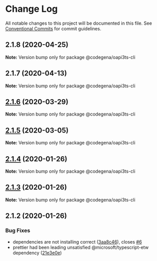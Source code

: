 # Change Log

All notable changes to this project will be documented in this file.
See [Conventional Commits](https://conventionalcommits.org) for commit guidelines.

## 2.1.8 (2020-04-25)

**Note:** Version bump only for package @codegena/oapi3ts-cli





## 2.1.7 (2020-04-13)

**Note:** Version bump only for package @codegena/oapi3ts-cli





## [2.1.6](https://github.com/koshevy/codegena/compare/@codegena/oapi3ts-cli@2.1.5...@codegena/oapi3ts-cli@2.1.6) (2020-03-29)

**Note:** Version bump only for package @codegena/oapi3ts-cli





## [2.1.5](https://github.com/koshevy/codegena/compare/@codegena/oapi3ts-cli@2.1.4...@codegena/oapi3ts-cli@2.1.5) (2020-03-05)

**Note:** Version bump only for package @codegena/oapi3ts-cli





## [2.1.4](https://github.com/koshevy/codegena/compare/@codegena/oapi3ts-cli@2.1.3...@codegena/oapi3ts-cli@2.1.4) (2020-01-26)

**Note:** Version bump only for package @codegena/oapi3ts-cli





## [2.1.3](https://github.com/koshevy/codegena/compare/@codegena/oapi3ts-cli@2.1.2...@codegena/oapi3ts-cli@2.1.3) (2020-01-26)

**Note:** Version bump only for package @codegena/oapi3ts-cli





## 2.1.2 (2020-01-26)


### Bug Fixes

* dependencies are not installing correct ([3aa8c46](https://github.com/koshevy/codegena/commit/3aa8c4600d00fe5af97a22c8f0c803bb5642a1bd)), closes [#6](https://github.com/koshevy/codegena/issues/6)
* prettier had been leading unsatisfied @microsoft/typescript-etw dependency ([21e3e0e](https://github.com/koshevy/codegena/commit/21e3e0eefc521efb74a3df03ab6725ac80d3e9b7))
